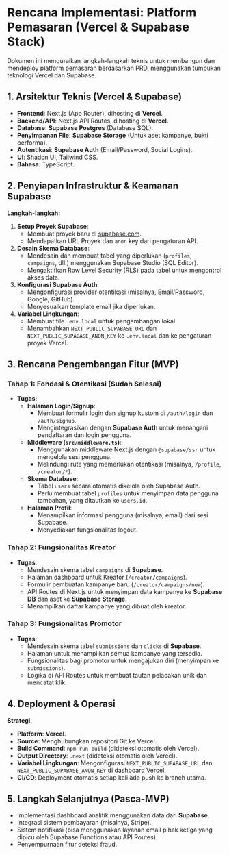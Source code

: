# Rencana Implementasi: Platform Pemasaran (Vercel & Supabase Stack)

Dokumen ini menguraikan langkah-langkah teknis untuk membangun dan mendeploy platform pemasaran berdasarkan PRD, menggunakan tumpukan teknologi Vercel dan Supabase.

## 1. Arsitektur Teknis (Vercel & Supabase)

- **Frontend**: Next.js (App Router), dihosting di **Vercel**.
- **Backend/API**: Next.js API Routes, dihosting di **Vercel**.
- **Database**: **Supabase Postgres** (Database SQL).
- **Penyimpanan File**: **Supabase Storage** (Untuk aset kampanye, bukti performa).
- **Autentikasi**: **Supabase Auth** (Email/Password, Social Logins).
- **UI**: Shadcn UI, Tailwind CSS.
- **Bahasa**: TypeScript.

## 2. Penyiapan Infrastruktur & Keamanan Supabase

**Langkah-langkah:**
1.  **Setup Proyek Supabase**:
    - Membuat proyek baru di [supabase.com](https://supabase.com).
    - Mendapatkan URL Proyek dan `anon` key dari pengaturan API.
2.  **Desain Skema Database**:
    - Mendesain dan membuat tabel yang diperlukan (`profiles`, `campaigns`, dll.) menggunakan Supabase Studio (SQL Editor).
    - Mengaktifkan Row Level Security (RLS) pada tabel untuk mengontrol akses data.
3.  **Konfigurasi Supabase Auth**:
    - Mengonfigurasi provider otentikasi (misalnya, Email/Password, Google, GitHub).
    - Menyesuaikan template email jika diperlukan.
4.  **Variabel Lingkungan**:
    - Membuat file `.env.local` untuk pengembangan lokal.
    - Menambahkan `NEXT_PUBLIC_SUPABASE_URL` dan `NEXT_PUBLIC_SUPABASE_ANON_KEY` ke `.env.local` dan ke pengaturan proyek Vercel.

## 3. Rencana Pengembangan Fitur (MVP)

### Tahap 1: Fondasi & Otentikasi (Sudah Selesai)
- **Tugas**:
    - **Halaman Login/Signup**:
        - Membuat formulir login dan signup kustom di `/auth/login` dan `/auth/signup`.
        - Mengintegrasikan dengan **Supabase Auth** untuk menangani pendaftaran dan login pengguna.
    - **Middleware (`src/middleware.ts`)**:
        - Menggunakan middleware Next.js dengan `@supabase/ssr` untuk mengelola sesi pengguna.
        - Melindungi rute yang memerlukan otentikasi (misalnya, `/profile`, `/creator/*`).
    - **Skema Database**:
        - Tabel `users` secara otomatis dikelola oleh Supabase Auth.
        - Perlu membuat tabel `profiles` untuk menyimpan data pengguna tambahan, yang ditautkan ke `users.id`.
    - **Halaman Profil**:
        - Menampilkan informasi pengguna (misalnya, email) dari sesi Supabase.
        - Menyediakan fungsionalitas logout.

### Tahap 2: Fungsionalitas Kreator
- **Tugas**:
    - Mendesain skema tabel `campaigns` di **Supabase**.
    - Halaman dashboard untuk Kreator (`/creator/campaigns`).
    - Formulir pembuatan kampanye baru (`/creator/campaigns/new`).
    - API Routes di Next.js untuk menyimpan data kampanye ke **Supabase DB** dan aset ke **Supabase Storage**.
    - Menampilkan daftar kampanye yang dibuat oleh kreator.

### Tahap 3: Fungsionalitas Promotor
- **Tugas**:
    - Mendesain skema tabel `submissions` dan `clicks` di **Supabase**.
    - Halaman untuk menampilkan semua kampanye yang tersedia.
    - Fungsionalitas bagi promotor untuk mengajukan diri (menyimpan ke `submissions`).
    - Logika di API Routes untuk membuat tautan pelacakan unik dan mencatat klik.

## 4. Deployment & Operasi

**Strategi**:
- **Platform**: **Vercel**.
- **Source**: Menghubungkan repositori Git ke Vercel.
- **Build Command**: `npm run build` (dideteksi otomatis oleh Vercel).
- **Output Directory**: `.next` (dideteksi otomatis oleh Vercel).
- **Variabel Lingkungan**: Mengonfigurasi `NEXT_PUBLIC_SUPABASE_URL` dan `NEXT_PUBLIC_SUPABASE_ANON_KEY` di dashboard Vercel.
- **CI/CD**: Deployment otomatis setiap kali ada push ke branch utama.

## 5. Langkah Selanjutnya (Pasca-MVP)

- Implementasi dashboard analitik menggunakan data dari **Supabase**.
- Integrasi sistem pembayaran (misalnya, Stripe).
- Sistem notifikasi (bisa menggunakan layanan email pihak ketiga yang dipicu oleh Supabase Functions atau API Routes).
- Penyempurnaan fitur deteksi fraud.
